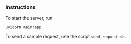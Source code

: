 ### Instructions

To start the server, run:
```
uvicorn main:app
```

To send a sample request, use the script `send_request.sh`.